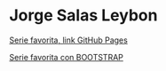 # Jorge Salas Leybon

[Serie favorita, link GitHub Pages](https://jorsl1120.github.io/Serie_favorita/)

[Serie favorita con BOOTSTRAP](https://jorsl1120.github.io/Serie_favorita/practica14.html)